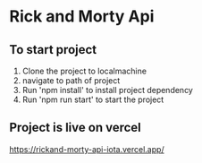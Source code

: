 # Rick and Morty Api

## To start project
1. Clone the project to localmachine
2. navigate to path of project
3. Run 'npm install' to install project dependency
4. Run 'npm run start' to start the project

## Project is live on vercel
https://rickand-morty-api-iota.vercel.app/
